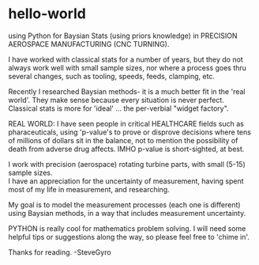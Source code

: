 # hello-world
using Python for Baysian Stats (using priors knowledge) in PRECISION AEROSPACE MANUFACTURING (CNC TURNING).

I have worked with classical stats for a number of years, but they do not always work well with small sample sizes, nor where a process goes thru several changes, such as tooling, speeds, feeds, clamping, etc.

Recently I researched Baysian methods- it is a much better fit in the 'real world'. They make sense because every situation is never perfect.  
Classical stats is more for 'ideal' ... the per-verbial "widget factory".

REAL WORLD:  I have seen people in critical HEALTHCARE fields such as pharaceuticals, using 'p-value's to prove or disprove decisions where tens of millions of dollars sit in the balance, not to mention the possibility of death from adverse drug affects.  IMHO p-value is short-sighted, at best.

I work with precision (aerospace) rotating turbine parts, with small (5-15) sample sizes.  
I have an appreciation for the uncertainty of measurement, having spent most of my life in measurement, and researching.   

My goal is to model the measurement processes (each one is different) using Baysian methods, in a way that includes measurement uncertainty. 

PYTHON is really cool for mathematics problem solving. I will need some helpful tips or suggestions along the way, so please feel free to 'chime in'.

Thanks for reading.  -SteveGyro




